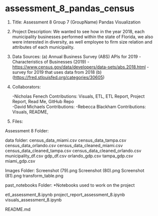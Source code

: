 # assessment_8_pandas_census
1. Title: Assessment 8 Group 7 (GroupName) Pandas Visualization

2. Project Description:
We wanted to see how in the year 2018, each municipality businesses performed within the state of Florida, we also were interested in diversity, as well employee to firm size relation and attributes of each municipality.

3. Data Sources:
	(a) Annual Business Survey (ABS) APIs for 2019 
		-Characteristics of Businesses (2019) 
		-https://www.census.gov/data/developers/data-sets/abs.2018.html
		-survey for 2019 that uses data from 2018
	(b) (https://fred.stlouisfed.org/categories/30605)


4. Collaborators:

	-Nicholas Fenech Contributions: Visuals, ETL, ETL Report, Project Report, Read Me, GitHub Repo  
	-David Michaels Contributions:
	-Rebecca Blackham Contributions: Visuals, README, 

5. Files:

Assessment 8 Folder: 

data folder:
census_data_miami.csv
census_data_tampa.csv
census_data_orlando.csv
census_data_cleaned_miami.csv
census_data_cleaned_tampa.csv
census_data_cleaned_orlando.csv
municipality_df.csv
gdp_df.csv
orlando_gdp.csv
tampa_gdp.csv
miami_gdp.csv

Images Folder:
Screenshot (79).png
Screenshot (80).png
Screenshot (81).png
transform_table.png

past_notebooks Folder:
*Notebooks used to work on the project

etl_assessment_8.ipynb
project_report_assessment_8.ipynb
visuals_assessment_8.ipynb

README.md
